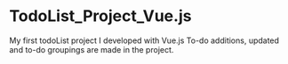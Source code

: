 # TodoList_Project_Vue.js
My first todoList project I developed with Vue.js
To-do additions, updated and to-do groupings are made in the project.
